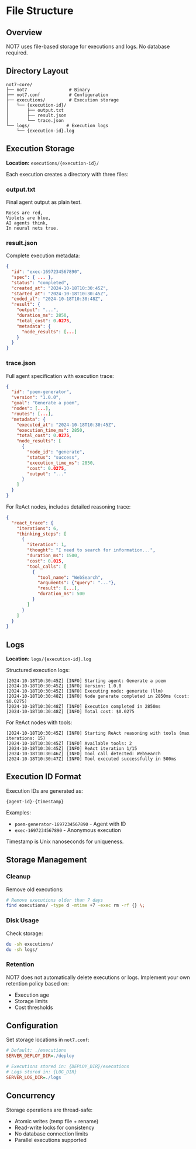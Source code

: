 # File Structure

## Overview

NOT7 uses file-based storage for executions and logs. No database required.

## Directory Layout

```
not7-core/
├── not7                # Binary
├── not7.conf           # Configuration
├── executions/         # Execution storage
│   └── {execution-id}/
│       ├── output.txt
│       ├── result.json
│       └── trace.json
└── logs/              # Execution logs
    └── {execution-id}.log
```

## Execution Storage

**Location:** `executions/{execution-id}/`

Each execution creates a directory with three files:

### output.txt

Final agent output as plain text.

```
Roses are red,
Violets are blue,
AI agents think,
In neural nets true.
```

### result.json

Complete execution metadata:

```json
{
  "id": "exec-1697234567890",
  "spec": { ... },
  "status": "completed",
  "created_at": "2024-10-18T10:30:45Z",
  "started_at": "2024-10-18T10:30:45Z",
  "ended_at": "2024-10-18T10:30:48Z",
  "result": {
    "output": "...",
    "duration_ms": 2850,
    "total_cost": 0.0275,
    "metadata": {
      "node_results": [...]
    }
  }
}
```

### trace.json

Full agent specification with execution trace:

```json
{
  "id": "poem-generator",
  "version": "1.0.0",
  "goal": "Generate a poem",
  "nodes": [...],
  "routes": [...],
  "metadata": {
    "executed_at": "2024-10-18T10:30:45Z",
    "execution_time_ms": 2850,
    "total_cost": 0.0275,
    "node_results": [
      {
        "node_id": "generate",
        "status": "success",
        "execution_time_ms": 2850,
        "cost": 0.0275,
        "output": "..."
      }
    ]
  }
}
```

For ReAct nodes, includes detailed reasoning trace:

```json
{
  "react_trace": {
    "iterations": 6,
    "thinking_steps": [
      {
        "iteration": 1,
        "thought": "I need to search for information...",
        "duration_ms": 1500,
        "cost": 0.015,
        "tool_calls": [
          {
            "tool_name": "WebSearch",
            "arguments": {"query": "..."},
            "result": [...],
            "duration_ms": 500
          }
        ]
      }
    ]
  }
}
```

## Logs

**Location:** `logs/{execution-id}.log`

Structured execution logs:

```
[2024-10-18T10:30:45Z] [INFO] Starting agent: Generate a poem
[2024-10-18T10:30:45Z] [INFO] Version: 1.0.0
[2024-10-18T10:30:45Z] [INFO] Executing node: generate (llm)
[2024-10-18T10:30:48Z] [INFO] Node generate completed in 2850ms (cost: $0.0275)
[2024-10-18T10:30:48Z] [INFO] Execution completed in 2850ms
[2024-10-18T10:30:48Z] [INFO] Total cost: $0.0275
```

For ReAct nodes with tools:

```
[2024-10-18T10:30:45Z] [INFO] Starting ReAct reasoning with tools (max iterations: 15)
[2024-10-18T10:30:45Z] [INFO] Available tools: 2
[2024-10-18T10:30:45Z] [INFO] ReAct iteration 1/15
[2024-10-18T10:30:46Z] [INFO] Tool call detected: WebSearch
[2024-10-18T10:30:47Z] [INFO] Tool executed successfully in 500ms
```

## Execution ID Format

Execution IDs are generated as:

```
{agent-id}-{timestamp}
```

Examples:
- `poem-generator-1697234567890` - Agent with ID
- `exec-1697234567890` - Anonymous execution

Timestamp is Unix nanoseconds for uniqueness.

## Storage Management

### Cleanup

Remove old executions:

```bash
# Remove executions older than 7 days
find executions/ -type d -mtime +7 -exec rm -rf {} \;
```

### Disk Usage

Check storage:

```bash
du -sh executions/
du -sh logs/
```

### Retention

NOT7 does not automatically delete executions or logs. Implement your own retention policy based on:

- Execution age
- Storage limits
- Cost thresholds

## Configuration

Set storage locations in `not7.conf`:

```ini
# Default: ./executions
SERVER_DEPLOY_DIR=./deploy

# Executions stored in: {DEPLOY_DIR}/executions
# Logs stored in: {LOG_DIR}
SERVER_LOG_DIR=./logs
```

## Concurrency

Storage operations are thread-safe:

- Atomic writes (temp file + rename)
- Read-write locks for consistency
- No database connection limits
- Parallel executions supported
